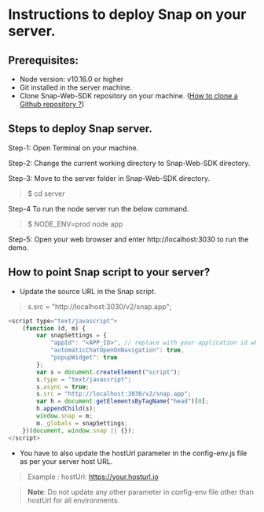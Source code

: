 # Instructions to deploy Snap on your server.

## Prerequisites:
- Node version: v10.16.0 or higher
- Git installed in the server machine.
- Clone Snap-Web-SDK repository on your machine. ([How to clone a Github repository ?](https://help.github.com/en/github/creating-cloning-and-archiving-repositories/cloning-a-repository))


## Steps to deploy Snap server.
Step-1: Open Terminal on your machine.

Step-2: Change the current working directory to Snap-Web-SDK directory.

Step-3: Move to the server folder in Snap-Web-SDK directory.
> $ cd server

Step-4  To run the node server run the below command.
> $ NODE_ENV=prod node app

Step-5: Open your web browser and enter http://localhost:3030 to run the demo.

## How to point Snap script to your server?

- Update the source URL in the Snap script.
> s.src = "http://localhost:3030/v2/snap.app";

```javascript
<script type="text/javascript">
    (function (d, m) {
        var snapSettings = {
            "appId": "<APP_ID>", // replace with your application id which you can find from the install section in the dashboard.
            "automaticChatOpenOnNavigation": true,
            "popupWidget": true
        };
        var s = document.createElement("script");
        s.type = "text/javascript";
        s.async = true;
        s.src = "http://localhost:3030/v2/snap.app";
        var h = document.getElementsByTagName("head")[0];
        h.appendChild(s);
        window.snap = m;
        m._globals = snapSettings;
    })(document, window.snap || {});
</script>

```
- You have to also update the hostUrl parameter in the config-env.js file as per your server host URL.
> Example : hostUrl: https://your.hosturl.io

> **Note**: Do not update any other parameter in config-env file other than hostUrl for all environments. 
 

